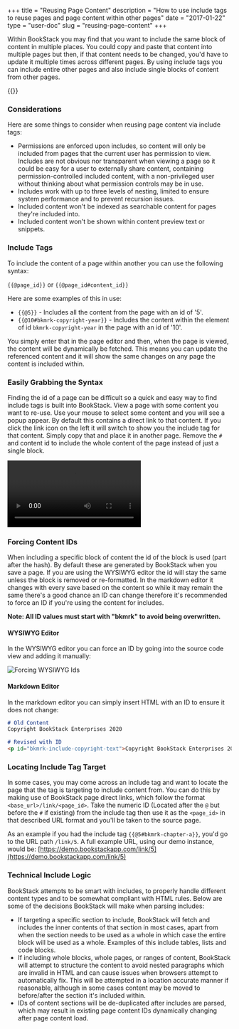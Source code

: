 +++
title = "Reusing Page Content"
description = "How to use include tags to reuse pages and page content within other pages"
date = "2017-01-22"
type = "user-doc"
slug = "reusing-page-content"
+++

Within BookStack you may find that you want to include the same block of content in multiple places. You could copy and paste that content into multiple pages but then, if that content needs to be changed, you'd have to update it multiple times across different pages. By using include tags you can include entire other pages and also include single blocks of content from other pages.

{{<toc>}}


### Considerations

Here are some things to consider when reusing page content via include tags:

- Permissions are enforced upon includes, so content will only be included from pages that the current user has permission to view. Includes are not obvious nor transparent when viewing a page so it could be easy for a user to externally share content, containing permission-controlled included content, with a non-privileged user without thinking about what permission controls may be in use.
- Includes work with up to three levels of nesting, limited to ensure system performance and to prevent recursion issues.
- Included content won't be indexed as searchable content for pages they're included into.
- Included content won't be shown within content preview text or snippets.

### Include Tags

To include the content of a page within another you can use the following syntax:

`{{@page_id}}` or `{{@page_id#content_id}}`

Here are some examples of this in use:

* `{{@5}}` - Includes all the content from the page with an id of '5'.
* `{{@10#bkmrk-copyright-year}}` - Includes the content within the element of id `bkmrk-copyright-year` in the page with an id of '10'.

You simply enter that in the page editor and then, when the page is viewed, the content will be dynamically be fetched. This means you can update the referenced content and it will show the same changes on any page the content is included within.

### Easily Grabbing the Syntax

Finding the id of a page can be difficult so a quick and easy way to find include tags is built into BookStack.
View a page with some content you want to re-use. Use your mouse to select some content and you will see a popup appear.
By default this contains a direct link to that content. If you click the link icon on the left it will switch to show you the include tag for that content. Simply copy that and place it in another page. Remove the `#` and content id to include the whole content of the page instead of just a single block.

<video controls>
    <source src="/images/2017/01/bookstack-includes-popover.webm" type="video/webm">
    <source src="/images/2017/01/bookstack-includes-popover.mp4" type="video/mp4">
</video>

### Forcing Content IDs

When including a specific block of content the id of the block is used (part after the hash). By default these are generated by BookStack when you save a page. If you are using the WYSIWYG editor the id will stay the same unless the block is removed or re-formatted. In the markdown editor it changes with every save based on the content so while it may remain the same there's a good chance an ID can change therefore it's recommended to force an ID if you're using the content for includes.

**Note: All ID values must start with "bkmrk" to avoid being overwritten.**

#### WYSIWYG Editor

In the WYSIWYG editor you can force an ID by going into the source code view and adding it manually:

![Forcing WYSIWYG Ids](/images/docs/user/forcing-wysiwyg-ids.png)

#### Markdown Editor

In the markdown editor you can simply insert HTML with an ID to ensure it does not change:

```markdown
# Old Content
Copyright BookStack Enterprises 2020

# Revised with ID
<p id="bkmrk-include-copyright-text">Copyright BookStack Enterprises 2020</p>
```

### Locating Include Tag Target

In some cases, you may come across an include tag and want to locate the page that the tag is targeting to include content from.
You can do this by making use of BookStack page direct links, which follow the format `<base_url>/link/<page_id>`.
Take the numeric ID (Located after the `@` but before the `#` if existing) from the include tag then use it as the `<page_id>`
in that described URL format and you'll be taken to the source page.

As an example if you had the include tag `{{@5#bkmrk-chapter-a}}`, you'd go to the URL path `/link/5`.
A full example URL, using our demo instance, would be: [https://demo.bookstackapp.com/link/5](https://demo.bookstackapp.com/link/5)

### Technical Include Logic

BookStack attempts to be smart with includes, to properly handle different content types and to be somewhat compliant with HTML rules.
Below are some of the decisions BookStack will make when parsing includes:

- If targeting a specific section to include, BookStack will fetch and includes the inner contents of that section in most cases, apart from when the section needs to be used as a whole in which case the entire block will be used as a whole. Examples of this include tables, lists and code blocks.
- If including whole blocks, whole pages, or ranges of content, BookStack will attempt to structure the content to avoid nested paragraphs which are invalid in HTML and can cause issues when browsers attempt to automatically fix. This will be attempted in a location accurate manner if reasonable, although in some cases content may be moved to before/after the section it's included within.
- IDs of content sections will be de-duplicated after includes are parsed, which may result in existing page content IDs dynamically changing after page content load.